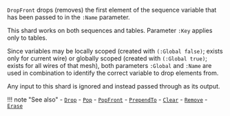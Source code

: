 `DropFront` drops (removes) the first element of the sequence variable that has been passed to in the `:Name` parameter. 

This shard works on both sequences and tables. Parameter `:Key` applies only to tables.

Since variables may be locally scoped (created with `(:Global false)`; exists only for current wire) or globally scoped (created with `(:Global true)`; exists for all wires of that mesh), both parameters `:Global` and `:Name` are used in combination to identify the correct variable to drop elements from.

Any input to this shard is ignored and instead passed through as its output.

!!! note "See also"
    - [`Drop`](../Drop)
    - [`Pop`](../Pop)
    - [`PopFront`](../PopFront)
    - [`PrependTo`](../PrependTo)
    - [`Clear`](../Clear)
    - [`Remove`](../Remove)
    - [`Erase`](../Erase)

